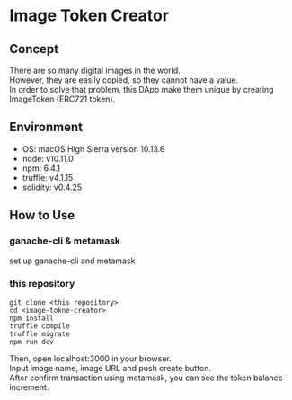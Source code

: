 # Image Token Creator
## Concept
There are so many digital images in the world.  
However, they are easily copied, so they cannot have a value.  
In order to solve that problem, this DApp make them unique by creating ImageToken (ERC721 token).

## Environment
- OS: macOS High Sierra version 10.13.6
- node: v10.11.0
- npm: 6.4.1
- truffle: v4.1.15
- solidity: v0.4.25

## How to Use
### ganache-cli & metamask  
set up ganache-cli and metamask
### this repository
```
git clone <this repository>
cd <image-tokne-creator>
npm install
truffle compile
truffle migrate
npm run dev
```
Then, open localhost:3000 in your browser.  
Input image name, image URL and push create button.  
After confirm transaction using metamask, you can see the token balance increment.